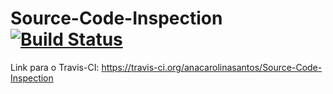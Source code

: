Source-Code-Inspection [![Build Status](https://travis-ci.org/anacarolinasantos/Source-Code-Inspection.svg?branch=master)](https://travis-ci.org/anacarolinasantos/Source-Code-Inspection)
======================

Link para o Travis-CI: https://travis-ci.org/anacarolinasantos/Source-Code-Inspection
